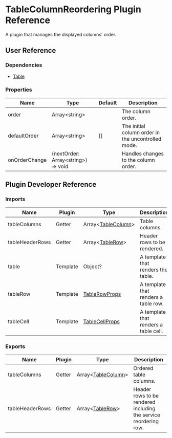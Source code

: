 # TableColumnReordering Plugin Reference

A plugin that manages the displayed columns' order.

## User Reference

### Dependencies

- [Table](table.md)

### Properties

Name | Type | Default | Description
-----|------|---------|------------
order | Array&lt;string&gt; | | The column order.
defaultOrder | Array&lt;string&gt; | [] | The initial column order in the uncontrolled mode.
onOrderChange | (nextOrder: Array&lt;string&gt;) => void | | Handles changes to the column order.

## Plugin Developer Reference

### Imports

Name | Plugin | Type | Description
-----|--------|------|------------
tableColumns | Getter | Array&lt;[TableColumn](table.md#tablecolumn)&gt; | Table columns.
tableHeaderRows | Getter | Array&lt;[TableRow](table.md#tablerow)&gt; | Header rows to be rendered.
table | Template | Object? | A template that renders the table.
tableRow | Template | [TableRowProps](table.md#tablerowprops) | A template that renders a table row.
tableCell | Template | [TableCellProps](table.md#tablecellprops) | A template that renders a table cell.

### Exports

Name | Plugin | Type | Description
-----|--------|------|------------
tableColumns | Getter | Array&lt;[TableColumn](table.md#tablecolumn)&gt; | Ordered table columns.
tableHeaderRows | Getter | Array&lt;[TableRow](table.md#tablerow)&gt; | Header rows to be rendered including the service reordering row.
